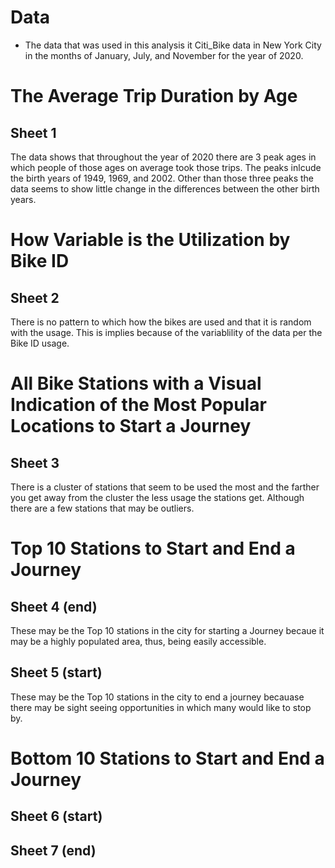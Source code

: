 # Data
* The data that was used in this analysis it Citi_Bike data in New York City in the months of January, July, and November for the year of 2020.

# The Average Trip Duration by Age
## Sheet 1

The data shows that throughout the year of 2020 there are 3 peak ages in which people of those ages on average took those trips. The peaks inlcude the birth years of 1949, 1969, and 2002. Other than those three peaks the data seems to show little change in the differences between the other birth years. 

# How Variable is the Utilization by Bike ID
## Sheet 2

There is no pattern to which how the bikes are used and that it is random with the usage. This is implies because of the variablility of the data per the Bike ID usage. 

# All Bike Stations with a Visual Indication of the Most Popular Locations to Start a Journey
## Sheet 3

There is a cluster of stations that seem to be used the most and the farther you get away from the cluster the less usage the stations get. Although there are a few stations that may be outliers. 

# Top 10 Stations to Start and End a Journey
## Sheet 4 (end)
These may be the Top 10 stations in the city for starting a Journey becaue it may be a highly populated area, thus, being easily accessible.

## Sheet 5 (start)
These may be the Top 10 stations in the city to end a journey becauase there may be sight seeing opportunities in which many would like to stop by. 

# Bottom 10 Stations to Start and End a Journey
## Sheet 6 (start)

## Sheet 7 (end)
